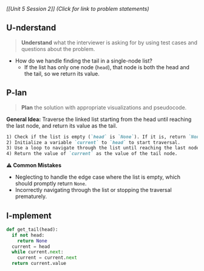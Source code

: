 *[[Unit 5 Session 2]] (Click for link to problem statements)*

## U-nderstand
 
> **Understand** what the interviewer is asking for by using test cases and questions about the problem.

- How do we handle finding the tail in a single-node list?
  - If the list has only one node (`head`), that node is both the head and the tail, so we return its value.

## P-lan

> **Plan** the solution with appropriate visualizations and pseudocode.

**General Idea:** Traverse the linked list starting from the head until reaching the last node, and return its value as the tail.

```markdown
1) Check if the list is empty (`head` is `None`). If it is, return `None`.
2) Initialize a variable `current` to `head` to start traversal.
3) Use a loop to navigate through the list until reaching the last node (where `current.next` is `None`).
4) Return the value of `current` as the value of the tail node.
```

**⚠️ Common Mistakes**

- Neglecting to handle the edge case where the list is empty, which should promptly return `None`.
- Incorrectly navigating through the list or stopping the traversal prematurely.

## I-mplement

```python
def get_tail(head):
  if not head:
    return None
  current = head
  while current.next:
    current = current.next
  return current.value

```